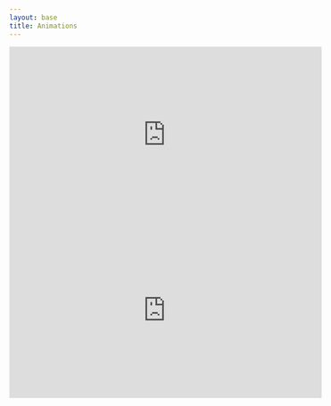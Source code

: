 ```yaml
---
layout: base
title: Animations
---
```


<iframe width="560" height="315" src="https://www.youtube.com/embed/MJFINtnxwbc?si=fdL722fpwzFKbPXf" title="YouTube video player" frameborder="0" allow="accelerometer; autoplay; clipboard-write; encrypted-media; gyroscope; picture-in-picture; web-share" allowfullscreen></iframe>

<iframe width="560" height="315" src="https://www.youtube.com/embed/rXFqQT39bV8?si=202PtZBY3B2-yhn7" title="YouTube video player" frameborder="0" allow="accelerometer; autoplay; clipboard-write; encrypted-media; gyroscope; picture-in-picture; web-share" allowfullscreen></iframe>
